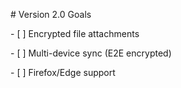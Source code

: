 \# Version 2.0 Goals  

\- \[ ] Encrypted file attachments  

\- \[ ] Multi-device sync (E2E encrypted)  

\- \[ ] Firefox/Edge support  

